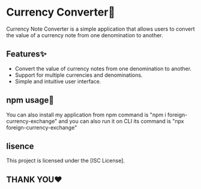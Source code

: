 # Currency Converter💱

Currency Note Converter is a simple application that allows users to convert the value of a currency note from one denomination to another.

## Features✨

- Convert the value of currency notes from one denomination to another.
- Support for multiple currencies and denominations.
- Simple and intuitive user interface.

<h2> npm usage🎯</h2>
<p> You can also install my application  from npm command is "npm i foreign-currency-exchange" and you can also run it on CLI its command is "npx foreign-currency-exchange"</p>

<h2>lisence</h2>
<p> This project is licensed under the [ISC License].</p>

<H2>THANK YOU❤️</H2>
